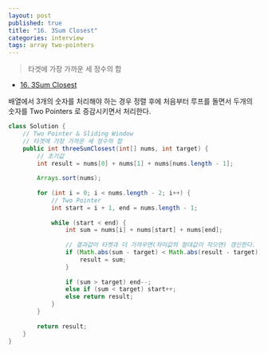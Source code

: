 ```yaml
---
layout: post
published: true
title: "16. 3Sum Closest"
categories: interview
tags: array two-pointers
---
```


> 타겟에 가장 가까운 세 정수의 합

- [16. 3Sum Closest](https://leetcode.com/problems/3sum-closest/)

배열에서 3개의 숫자를 처리해야 하는 경우 정렬 후에 처음부터 루프를 돌면서 두개의 숫자를 Two Pointers 로 증감시키면서 처리한다.

```java
class Solution {
    // Two Pointer & Sliding Window
    // 타겟에 가장 가까운 세 정수의 합
    public int threeSumClosest(int[] nums, int target) {
        // 초기값
        int result = nums[0] + nums[1] + nums[nums.length - 1];
        
        Arrays.sort(nums);
        
        for (int i = 0; i < nums.length - 2; i++) {
            // Two Pointer
            int start = i + 1, end = nums.length - 1;
            
            while (start < end) {
                int sum = nums[i] + nums[start] + nums[end];
                
                // 결과값이 타켓과 더 가까우면(차이값의 절대값이 작으면) 갱신한다.
                if (Math.abs(sum - target) < Math.abs(result - target)) {
                    result = sum;
                }
                
                if (sum > target) end--;
                else if (sum < target) start++;
                else return result;
            }
        }
        
        return result;
    }
}
```
